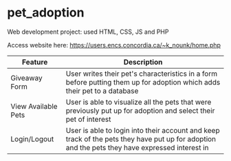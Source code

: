 # pet_adoption
Web development project: used HTML, CSS, JS and PHP

Access website here: https://users.encs.concordia.ca/~k_nounk/home.php


| Feature                                                                                 | Description                                                                                                                                                                                                                                      |
|-----------------------------------------------------------------------------------------|--------------------------------------------------------------------------------------------------------------------------------------------------------------------------------------------------------------------------------------------------|
| Giveaway Form      | User writes their pet's characteristics in a form before putting them up for adoption which adds their pet to a database                                                                    |
| View Available Pets | User is able to visualize all the pets that were previously put up for adoption and select their pet of interest                                                                                                    |
| Login/Logout           | User is able to login into their account and keep track of the pets they have put up for adoption and the pets they have expressed interest in                                                                                           |

